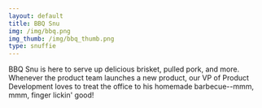 ```yaml
---
layout: default
title: BBQ Snu
img: /img/bbq.png
img_thumb: /img/bbq_thumb.png
type: snuffie
---
```


BBQ Snu is here to serve up delicious brisket, pulled pork, and more. Whenever the product team launches a new product, our VP of Product Development loves to treat the office to his homemade barbecue--mmm, mmm, finger lickin' good!